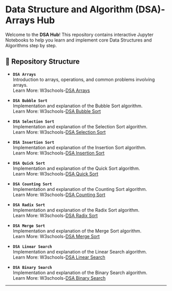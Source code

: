 # Data Structure and Algorithm (DSA)-Arrays Hub

Welcome to the **DSA Hub**! This repository contains interactive Jupyter Notebooks to help you learn and implement core Data Structures and Algorithms step by step.

## 📁 Repository Structure

- **`DSA Arrays`**  
  Introduction to arrays, operations, and common problems involving arrays.  
  Learn More: W3schools-[DSA Arrays](https://www.w3schools.com/dsa/dsa_data_arrays.php)

- **`DSA Bubble Sort`**  
  Implementation and explanation of the Bubble Sort algorithm.  
  Learn More: W3schools-[DSA Bubble Sort](https://www.w3schools.com/dsa/dsa_algo_bubblesort.php)

- **`DSA Selection Sort`**  
  Implementation and explanation of the Selection Sort algorithm.  
  Learn More: W3schools-[DSA Selection Sort](https://www.w3schools.com/dsa/dsa_algo_selectionsort.php)

- **`DSA Insertion Sort`**  
  Implementation and explanation of the Insertion Sort algorithm.  
  Learn More: W3schools-[DSA Insertion Sort](https://www.w3schools.com/dsa/dsa_algo_insertionsort.php)

- **`DSA Quick Sort`**  
  Implementation and explanation of the Quick Sort algorithm.  
  Learn More: W3schools-[DSA Quick Sort](https://www.w3schools.com/dsa/dsa_algo_quicksort.php)

- **`DSA Counting Sort`**  
  Implementation and explanation of the Counting Sort algorithm.  
  Learn More: W3schools-[DSA Counting Sort](https://www.w3schools.com/dsa/dsa_algo_countingsort.php)

- **`DSA Radix Sort`**  
  Implementation and explanation of the Radix Sort algorithm.  
  Learn More: W3schools-[DSA Radix Sort](https://www.w3schools.com/dsa/dsa_algo_radixsort.php)

- **`DSA Merge Sort`**  
  Implementation and explanation of the Merge Sort algorithm.  
  Learn More: W3schools-[DSA Merge Sort](https://www.w3schools.com/dsa/dsa_algo_mergesort.php)

- **`DSA Linear Search`**  
  Implementation and explanation of the Linear Search algorithm.  
  Learn More: W3schools-[DSA Linear Search](https://www.w3schools.com/dsa/dsa_algo_linearsearch.php)

- **`DSA Binary Search`**  
  Implementation and explanation of the Binary Search algorithm.  
  Learn More: W3schools-[DSA Binary Search](https://www.w3schools.com/dsa/dsa_algo_binarysearch.php)

---
